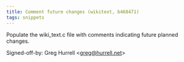 ```yaml
---
title: Comment future changes (wikitext, b468471)
tags: snippets
---
```


Populate the wiki_text.c file with comments indicating future planned changes.

Signed-off-by: Greg Hurrell &lt;greg@hurrell.net&gt;
